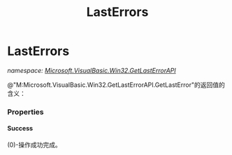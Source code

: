 ﻿---
title: LastErrors
---

# LastErrors
_namespace: [Microsoft.VisualBasic.Win32.GetLastErrorAPI](N-Microsoft.VisualBasic.Win32.GetLastErrorAPI.html)_

@"M:Microsoft.VisualBasic.Win32.GetLastErrorAPI.GetLastError"的返回值的含义：




### Properties

#### Success
(0)-操作成功完成。
